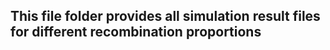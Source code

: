This file folder provides all simulation result files for different recombination proportions
-----------------------

